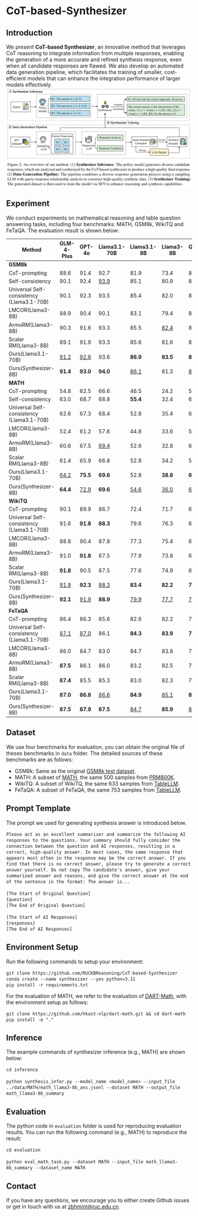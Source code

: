# CoT-based-Synthesizer


## Introduction
We present **CoT-based Synthesizer**, an innovative method that leverages CoT reasoning to integrate information from multiple responses, enabling the generation of a more accurate and refined synthesis response, even when all candidate responses are flawed. We also develop an automated data generation pipeline, which facilitates the training of smaller, cost-efficient models that can enhance the integration performance of larger models effectively.
![Overview](figure/overview.png)

## Experiment
We conduct experiments on mathematical reasoning and table question answering tasks, including four benchmarks: MATH, GSM8k, WikiTQ and FeTaQA. The evaluation result is shown below:

| Method                              | GLM-4-Plus | GPT-4o | Llama3.1-70B | Llama3.1-8B | Llama3-8B | Qwen2-7B | Qwen2.5-14B | Average |
|-------------------------------------|------------|--------|--------------|-------------|-----------|----------|-------------|---------|
| **GSM8k**                           |            |        |              |             |           |          |             |         |
| CoT-prompting                   | 88.6       | 91.4   | 92.7         | 81.9        | 73.4      | 82.0     | 91.2      | 85.9    |
| Self-consistency                              | 90.1       | 92.4   | <ins>93.9</ins>     | 85.1        | 80.9      | 84.3     | <ins>92.3</ins>   | 88.4    |
| Universal Self-consistency (Llama3.1-70B)               | 90.1       | 92.3   | 93.5         | 85.4        | 82.0      | 84.9     | <ins>92.3</ins>    | 88.6    |
| LMCOR(Llama3-8B)                | 88.9       | 90.4   | 90.1         | 83.1        | 79.4      | 84.8     | 89.5        | 86.6    |
| ArmoRM(Llama3-8B)               | 90.3       | 91.6   | 93.3         | 85.5        | <ins>82.4</ins>   | 86.1     | 92.1        | 88.8    |
| Scalar RM(Llama3-8B)            | 89.1       | 91.9   | 93.3         | 85.6        | 81.6      | 85.8     | 91.4        | 88.4    |
| Ours(Llama3.1-70B)                  | <ins>91.2</ins>    | <ins>92.6</ins> | 93.6         | **86.9**    | **83.5**  | **88.3** | <ins>92.3</ins>     | **89.8**|
| Ours(Synthesizer-8B)                     | **91.4**   | **93.0**| **94.0**     |<ins>86.1</ins>     | 81.3      | <ins>86.4</ins>  | **92.7**    | <ins>89.3</ins> |
**MATH**                            |            |        |              |             |           |          |             |         |
| CoT-prompting                   | 54.8       | 62.5   | 66.6         | 46.5        | 24.2      | 57.3     | 74.4        | 55.2    |
| Self-consistency                               | 63.0       | 68.7   | 68.8         | **55.4**    | 32.4      | 61.0     | 76.6        | 60.8    |
| Universal Self-consistency (Llama3.1-70B)               | 62.6       | 67.3   | 68.4         | 52.8        | 35.4      | 62.2     | <ins>78.2</ins>    | 61.0    |
| LMCOR(Llama3-8B)                | 52.4       | 61.2   | 57.6         | 44.8        | 33.6      | 51.6     | 64.0        | 52.2    |
| ArmoRM(Llama3-8B)               | 60.6       | 67.5   | <ins>69.4</ins>     | 52.6        | 32.8      | 60.2     | 77.2        | 60.0    |
| Scalar RM(Llama3-8B)            | 61.4       | 65.9   | 66.8         | 52.8        | 34.2      | 59.4     | 77.6        | 59.7    |
| Ours(Llama3.1-70B)                  | <ins>64.2</ins>   | **75.5**| **69.6**     | 52.8        | **38.8**  | **63.6** | **79.0**    | **63.4**|
| Ours(Synthesizer-8B)                | **64.4**   | <ins>72.9</ins> | **69.6**     | <ins>54.6</ins>   | <ins>36.0</ins>  | <ins>62.4</ins> | <ins>78.2</ins>    | <ins>62.6</ins> |
**WikiTQ**                          |            |        |              |             |           |          |             |         |
| CoT-prompting                   | 90.1       | 89.9   | 86.7         | 72.4        | 71.7      | 63.8     | 77.9        | 78.9    |
| Universal Self-consistency (Llama3.1-70B)               | 91.6       | **91.8**| **88.3**     | 79.6        | 76.3      | 69.2     | **81.5**    | 82.6    |
| LMCOR(Llama3-8B)                | 88.8       | 90.4   | 87.8         | 77.3        | 75.4      | 69.2     | 81.4        | 81.5    |
| ArmoRM(Llama3-8B)               | 91.0       | **91.8**| 87.5         | 77.9        | 73.8      | 69.4     | 81.2        | 81.8    |
| Scalar RM(Llama3-8B)            | **91.8**   | 90.5   | 87.5         | 77.6        | 74.9      | 69.8     | 80.1        | 81.7    |
| Ours(Llama3.1-70B)                  | <ins>91.9</ins>  | **92.3**| <ins>88.3</ins>     | **83.4**    | **82.2**  | **78.0** | **84.2**    | **85.8**|
| Ours(Synthesizer-8B)                     | **92.1**   | <ins>91.9</ins>| **88.9**     | <ins>79.9</ins>    | <ins>77.7</ins>  | <ins>72.2</ins> | <ins>82.4</ins>   | <ins>83.6</ins>|
**FeTaQA**                          |            |        |              |             |           |          |             |         |
| CoT-prompting                   | 86.4       | 86.3   | 85.6         | 82.6        | 82.2      | 73.5     | 82.7        | 82.8    |
| Universal Self-consistency (Llama3.1-70B)               | <ins>87.1</ins>   | <ins>87.0</ins>| 86.1         | **84.3**    | **83.9**  | **77.5** | **84.1**    | **84.3**|
| LMCOR(Llama3-8B)                | 86.0       | 84.7   | 83.0         | 84.7        | 83.8      | 79.9     | 83.2        | 83.6    |
| ArmoRM(Llama3-8B)               | **87.5**   | 86.1   | 86.0         | 83.2        | 82.5      | 76.1     | 82.9        | 83.5    |
| Scalar RM(Llama3-8B)            | **87.4**   | 85.5   | 85.3         | 83.0        | 82.3      | 75.1     | 83.3        | 83.1    |
| Ours(Llama3.1-70B)                  | **87.0**   | **86.8**| <ins>86.6</ins>    | **84.9**    | <ins>85.1</ins>  | **82.3** | <ins>84.1</ins>    | <ins>85.3</ins>|
| Ours(Synthesizer-8B)                     | **87.5**   | **87.9**| **87.5**     | <ins>84.7</ins>    | **85.9**  | <ins>82.1</ins> | **86.6**    | **86.0**|


## Dataset
We use four benchmarks for evaluation, you can obtain the original file of theses benchmarks in ```data``` folder. The detailed sources of these benchmarks are as follows:
- GSM8k: Same as the original [GSM8k test dataset](https://github.com/openai/grade-school-math).
- MATH: A subset of [MATH](https://github.com/hendrycks/math/), the same 500 samples from [PRM800K](https://github.com/openai/prm800k).
- WikiTQ: A subset of WikiTQ, the same 633 samples from [TableLLM](https://github.com/RUCKBReasoning/TableLLM).
- FeTaQA: A subset of FeTaQA, the same 753 samples from [TableLLM](https://github.com/RUCKBReasoning/TableLLM).


## Prompt Template
The prompt we used for generating synthesis answer is introduced below.

```
Please act as an excellent summarizer and summarize the following AI responses to the questions. Your summary should fully consider the connection between the question and AI responses, resulting in a correct, high-quality answer. In most cases, the same response that appears most often in the response may be the correct answer. If you find that there is no correct answer, please try to generate a correct answer yourself. Do not copy The candidate's answer, give your summarized answer and reasons, and give the correct answer at the end of the sentence in the format: The answer is...

[The Start of Original Question]
{question}
[The End of Original Question]

[The Start of AI Responses]
{responses}
[The End of AI Responses]
```


## Environment Setup
Run the following commands to setup your environment:

```
git clone https://github.com/RUCKBReasoning/CoT-based-Synthesizer
conda create --name synthesizer --yes python=3.11
pip install -r requirements.txt
```

For the evaluation of MATH, we refer to the evaluation of [DART-Math](https://github.com/hkust-nlp/dart-math), with the environment setup as follows:
```
git clone https://github.com/hkust-nlp/dart-math.git && cd dart-math
pip install -e "."
```

## Inference
The example commands of synthesizer inference (e.g., MATH) are shown below:
```
cd inference

python synthesis_infer.py --model_name <model_name> --input_file ../data/MATH/math_llama3-8b_ans.jsonl --dataset MATH --output_file math_llama3-8b_summary
```

## Evaluation

The python code in ```evaluation``` folder is used for reproducing evaluation results. You can run the following command (e.g., MATH) to reproduce the result:
```
cd evaluation

python eval_math_task.py --dataset MATH --input_file math_llama3-8b_summary --dataset_name MATH
```


## Contact

If you have any questions, we encourage you to either create Github issues or get in touch with us at <zbhmint@ruc.edu.cn>.

